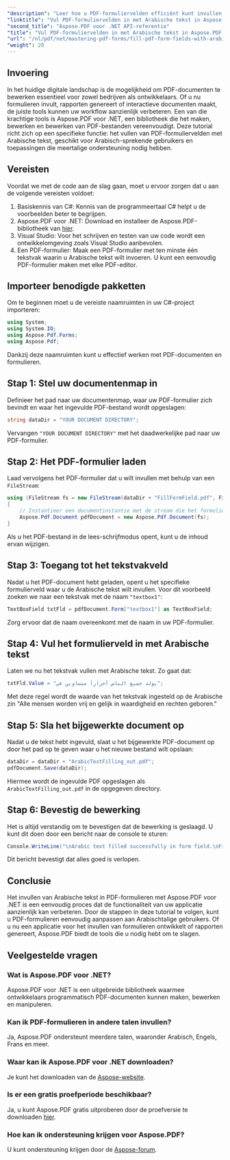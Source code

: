 ```yaml
---
"description": "Leer hoe u PDF-formuliervelden efficiënt kunt invullen met Arabische tekst met behulp van de Aspose.PDF voor .NET-bibliotheek. Deze stapsgewijze tutorial begeleidt u door het installatieproces, inclusief een codevoorbeeld."
"linktitle": "Vul PDF-formuliervelden in met Arabische tekst in Aspose.PDF voor .NET"
"second_title": "Aspose.PDF voor .NET API-referentie"
"title": "Vul PDF-formuliervelden in met Arabische tekst in Aspose.PDF voor .NET"
"url": "/nl/pdf/net/mastering-pdf-forms/fill-pdf-form-fields-with-arabic-text/"
"weight": 20
---
```


## Invoering

In het huidige digitale landschap is de mogelijkheid om PDF-documenten te bewerken essentieel voor zowel bedrijven als ontwikkelaars. Of u nu formulieren invult, rapporten genereert of interactieve documenten maakt, de juiste tools kunnen uw workflow aanzienlijk verbeteren. Een van die krachtige tools is Aspose.PDF voor .NET, een bibliotheek die het maken, bewerken en bewerken van PDF-bestanden vereenvoudigt. Deze tutorial richt zich op een specifieke functie: het vullen van PDF-formuliervelden met Arabische tekst, geschikt voor Arabisch-sprekende gebruikers en toepassingen die meertalige ondersteuning nodig hebben.

## Vereisten

Voordat we met de code aan de slag gaan, moet u ervoor zorgen dat u aan de volgende vereisten voldoet:

1. Basiskennis van C#: Kennis van de programmeertaal C# helpt u de voorbeelden beter te begrijpen.
2. Aspose.PDF voor .NET: Download en installeer de Aspose.PDF-bibliotheek van [hier](https://releases.aspose.com/pdf/net/).
3. Visual Studio: Voor het schrijven en testen van uw code wordt een ontwikkelomgeving zoals Visual Studio aanbevolen.
4. Een PDF-formulier: Maak een PDF-formulier met ten minste één tekstvak waarin u Arabische tekst wilt invoeren. U kunt een eenvoudig PDF-formulier maken met elke PDF-editor.

## Importeer benodigde pakketten

Om te beginnen moet u de vereiste naamruimten in uw C#-project importeren:

```csharp
using System;
using System.IO;
using Aspose.Pdf.Forms;
using Aspose.Pdf;
```

Dankzij deze naamruimten kunt u effectief werken met PDF-documenten en formulieren.

## Stap 1: Stel uw documentenmap in

Definieer het pad naar uw documentenmap, waar uw PDF-formulier zich bevindt en waar het ingevulde PDF-bestand wordt opgeslagen:

```csharp
string dataDir = "YOUR DOCUMENT DIRECTORY";
```

Vervangen `"YOUR DOCUMENT DIRECTORY"` met het daadwerkelijke pad naar uw PDF-formulier.

## Stap 2: Het PDF-formulier laden

Laad vervolgens het PDF-formulier dat u wilt invullen met behulp van een `FileStream`:

```csharp
using (FileStream fs = new FileStream(dataDir + "FillFormField.pdf", FileMode.Open, FileAccess.ReadWrite))
{
    // Instantieer een documentinstantie met de stream die het formulierbestand bevat
    Aspose.Pdf.Document pdfDocument = new Aspose.Pdf.Document(fs);
}
```

Als u het PDF-bestand in de lees-schrijfmodus opent, kunt u de inhoud ervan wijzigen.

## Stap 3: Toegang tot het tekstvakveld

Nadat u het PDF-document hebt geladen, opent u het specifieke formulierveld waar u de Arabische tekst wilt invullen. Voor dit voorbeeld zoeken we naar een tekstvak met de naam `"textbox1"`:

```csharp
TextBoxField txtFld = pdfDocument.Form["textbox1"] as TextBoxField;
```

Zorg ervoor dat de naam overeenkomt met de naam in uw PDF-formulier.

## Stap 4: Vul het formulierveld in met Arabische tekst

Laten we nu het tekstvak vullen met Arabische tekst. Zo gaat dat:

```csharp
txtFld.Value = "يولد جميع الناس أحراراً متساوين في";
```

Met deze regel wordt de waarde van het tekstvak ingesteld op de Arabische zin "Alle mensen worden vrij en gelijk in waardigheid en rechten geboren."

## Stap 5: Sla het bijgewerkte document op

Nadat u de tekst hebt ingevuld, slaat u het bijgewerkte PDF-document op door het pad op te geven waar u het nieuwe bestand wilt opslaan:

```csharp
dataDir = dataDir + "ArabicTextFilling_out.pdf";
pdfDocument.Save(dataDir);
```

Hiermee wordt de ingevulde PDF opgeslagen als `ArabicTextFilling_out.pdf` in de opgegeven directory.

## Stap 6: Bevestig de bewerking

Het is altijd verstandig om te bevestigen dat de bewerking is geslaagd. U kunt dit doen door een bericht naar de console te sturen:

```csharp
Console.WriteLine("\nArabic text filled successfully in form field.\nFile saved at " + dataDir);
```

Dit bericht bevestigt dat alles goed is verlopen.

## Conclusie

Het invullen van Arabische tekst in PDF-formulieren met Aspose.PDF voor .NET is een eenvoudig proces dat de functionaliteit van uw applicatie aanzienlijk kan verbeteren. Door de stappen in deze tutorial te volgen, kunt u PDF-formulieren eenvoudig aanpassen aan Arabischtalige gebruikers. Of u nu een applicatie voor het invullen van formulieren ontwikkelt of rapporten genereert, Aspose.PDF biedt de tools die u nodig hebt om te slagen.

## Veelgestelde vragen

### Wat is Aspose.PDF voor .NET?
Aspose.PDF voor .NET is een uitgebreide bibliotheek waarmee ontwikkelaars programmatisch PDF-documenten kunnen maken, bewerken en manipuleren.

### Kan ik PDF-formulieren in andere talen invullen?
Ja, Aspose.PDF ondersteunt meerdere talen, waaronder Arabisch, Engels, Frans en meer.

### Waar kan ik Aspose.PDF voor .NET downloaden?
Je kunt het downloaden van de [Aspose-website](https://releases.aspose.com/pdf/net/).

### Is er een gratis proefperiode beschikbaar?
Ja, u kunt Aspose.PDF gratis uitproberen door de proefversie te downloaden [hier](https://releases.aspose.com/).

### Hoe kan ik ondersteuning krijgen voor Aspose.PDF?
U kunt ondersteuning krijgen door de [Aspose-forum](https://forum.aspose.com/c/pdf/10).